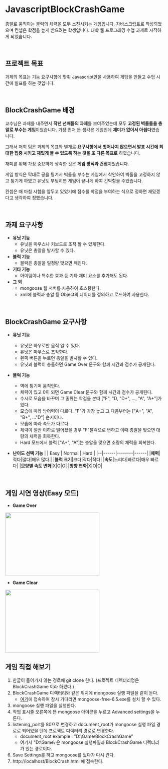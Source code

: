 # JavascriptBlockCrashGame
총알로 움직이는 블럭의 체력을 모두 소진시키는 게임입니다. 자바스크립트로 작성되었으며 컨셉은 학점을 높게 받으려는 학생입니다. 대학 웹 프로그래밍 수업 과제로 시작하게 되었습니다.

<br>

## 프로젝트 목표
과제의 목표는 기능 요구사항에 맞춰 Javascript만을 사용하여 게임을 만들고 수업 시간에 발표를 하는 것입니다.

<br>

## BlockCrashGame 배경
교수님은 과제를 내주면서 **작년 선배들의 과제**를 보여주었는데 모두 **고정된 벽돌들을 총알로 부수는 게임**이었습니다. 가장 먼저 든 생각은 게임인데 **재미가 없어서 아쉽다**였습니다.


그래서 저희 팀은 과제의 목표와 별개로 **요구사항에서 벗어나지 않으면서 발표 시간에 최대한 집중 시키고 재밌게 볼 수 있도록 하는 것을 또 다른 목표로** 하였습니다.

재미를 위해 가장 중요하게 생각한 것은 **게임 방식과 컨셉**이었습니다. 

게임 방식은 막대로 공을 튕겨서 벽돌을 부수는 게임에서 착안하여 벽돌을 고정하지 않고 튕기게 하였고 유닛도 부딪히면 게임이 끝나게 하여 긴박함을 주었습니다. 

컨셉은 때 마침 시험을 앞두고 있었기에 점수를 학점을 부여하는 식으로 정하면 재밌겠다고 생각하여 정했습니다.

<br>

## 과제 요구사항
- **유닛 기능**
  - 유닛을 마우스나 키보드로 조작 할 수 있게한다.
  - 유닛은 총알을 발사할 수 있다.
- **블럭 기능**
  - 블럭은 총알을 일정량 맞으면 깨진다.
- **기타 기능**
  - 아이템이나 특수한 효과 등 기타 재미 요소를 추가해도 된다.
- **그 외**
  - mongoose 웹 서버를 사용하여 호스팅한다.
  - xml에 블럭과 총알 등 Object의 데이터를 정의하고 로드하여 사용한다.
  
<br>

## BlockCrashGame 요구사항
- **유닛 기능**
  - 유닛은 좌우로만 움직 일 수 있다. 
  - 유닛은 마우스로 조작한다.
  - 왼쪽 버튼을 누르면 총알을 발사할 수 있다.
  - 유닛과 블럭이 충돌하면 Game Over 문구와 함께 시간과 점수가 공개된다.
- **블럭 기능**
  - 벽에 튕기며 움직인다.
  - 체력이 있고 0이 되면 Game Clear 문구와 함께 시간과 점수가 공개된다.
  - 수시로 모습을 바꾸며 그 종류는 학점을 본따 ["F", "D, "D+", ..., "A", "A+"]가 있다.
  - 모습에 따라 방어력이 다르다. "F"가 가장 높고 그 다음부터는 ["A+", "A", "B+", ..."D"] 순서이다.
  - 모습에 따라 속도가 다르다. 
  - 체력이 절반 이하로 떨어졌을 경우 "F"블럭으로 변하고 이때 총알을 맞으면 대량의 체력을 회복한다.
  - Hard 모드에서 블럭 ["A+", "A"]는 총알을 맞으면 소량의 체력을 회복한다. 
- **난이도 선택 기능**
  |  | Easy | Normal | Hard |
  |--|------|--------|------|
  |**체력**|적다|많다|매우 많다.|
  |**블럭 크기**|크다|작다|작다|
  |**속도**|느리다|빠르다|매우 빠르다|
  |**모양별 속도 변화**|X|O|O|
  |**방향 변화**|X|O|O|
  
  <br>
  
## 게임 시연 영상(Easy 모드)
- **Game Over**
<img src="https://user-images.githubusercontent.com/53790137/148644462-aa86d8d2-f577-432d-9ce3-8cb12b646657.gif" width="300" height="200">

- **Game Clear**
<img src="https://user-images.githubusercontent.com/53790137/148644281-af315007-c824-461c-9a41-def31855140e.gif" width="300" height="200">

<br>

## 게임 직접 해보기
1. 한글이 들어가지 않는 경로에 git clone 한다. (프로젝트 디렉터리명은 BlockCrashGame 이라 하겠다.)
2. BlockCrashGame 디렉터리와 같은 위치에 mongoose 실행 파일을 같이 둔다.
    - [여기](https://www.softpedia.com/dyn-postdownload.php/bfb50fc68887cedf7776fa0bfad40353/61d99677/24218/4/1)에 접속하여 잠시 기다리면 mongoose-free-6.5.exe를 설치 할 수 있다.
3. mongoose 실행 파일을 실행한다. 
4. 작업 표시줄 오른쪽에 뜬 mongoose 아이콘을 누르고 Advanced settings을 누른다.
5. listening_port를 80으로 변경하고 document_root가 mongoose 실행 파일 경로로 되어있을 텐데 프로젝트 디렉터리 경로로 변경한다. 
    - document_root example : "D:\Game\BlockCrashGame" 
    - 여기서 "D:\Game\ 은 mongoose 실행파일과 BlockCrashGame 디렉터리가 있는 경로이다.
6. Save Settings를 하고 mongoose를 껐다가 다시 켠다.
7. http://localhost/BlockCrash.html 에 접속한다.
